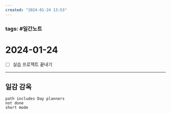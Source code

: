 ```yaml
---
created: "2024-01-24 13:53"
---
```


### tags: #일간노트
  
# 2024-01-24 
- [ ] 실습 프로젝트 끝내기 
---  
## 일감 감옥  
```tasks  
path includes Day planners
not done  
short mode  
```